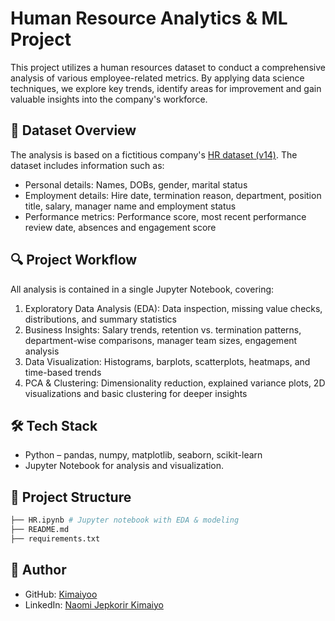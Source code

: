 # Human Resource Analytics & ML Project 
This project utilizes a human resources dataset to conduct a comprehensive analysis of various employee-related metrics. By applying data science techniques, we explore key trends, identify areas for improvement and gain valuable insights into the company's workforce.

## 📝 Dataset Overview
The analysis is based on a fictitious company's [HR dataset (v14)](https://www.kaggle.com/datasets/rhuebner/human-resources-data-set). The dataset includes information such as:
- Personal details: Names, DOBs, gender, marital status
- Employment details: Hire date, termination reason, department, position title, salary, manager name and employment status
- Performance metrics: Performance score, most recent performance review date, absences and engagement score

## 🔍 Project Workflow
All analysis is contained in a single Jupyter Notebook, covering:

1. Exploratory Data Analysis (EDA): Data inspection, missing value checks, distributions, and summary statistics
2. Business Insights: Salary trends, retention vs. termination patterns, department-wise comparisons, manager team sizes, engagement analysis
3. Data Visualization: Histograms, barplots, scatterplots, heatmaps, and time-based trends
4. PCA & Clustering: Dimensionality reduction, explained variance plots, 2D visualizations and basic clustering for deeper insights

## 🛠 Tech Stack
- Python – pandas, numpy, matplotlib, seaborn, scikit-learn
- Jupyter Notebook for analysis and visualization.
  
## 🚀 Project Structure

``` bash
├── HR.ipynb # Jupyter notebook with EDA & modeling
├── README.md
├── requirements.txt
````

## 👤 Author

- GitHub: [Kimaiyoo](https://github.com/Kimaiyoo)
- LinkedIn: [Naomi Jepkorir Kimaiyo](https://www.linkedin.com/in/naomi-jepkorir-kimaiyo/)

